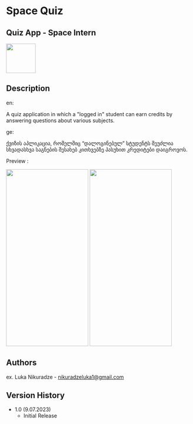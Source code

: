 # Space Quiz
## Quiz App - Space Intern

<img src="https://github.com/iTarley/ChatApp-SpaceIntern/assets/95241918/2590252f-d752-4961-8ab2-d320f349eb2e" width="80" height="80"/>

## Description
en:

A quiz application in which a "logged in" student can earn credits by answering questions about various subjects.

ge:

ქვიზის აპლიკაცია, რომელშიც “დალოგინებულ” სტუდენტს შეუძლია სხვადასხვა საგნების შესახებ კითხვებზე პასუხით კრედიტები დაიგროვოს.

Preview :

<img src="https://github.com/etozheluka/QuizApp-SpaceIntern/assets/95241918/245adbb5-9c6e-468c-b52e-bfe0c3cfdc9f" width="223" height="480"/>
<img src="https://github.com/etozheluka/QuizApp-SpaceIntern/assets/95241918/815a79d8-d61e-4e67-8e48-bb33c5ced21e" width="223" height="480"/>

## Authors

ex. Luka Nikuradze - nikuradzeluka1@gmail.com


## Version History

* 1.0 (9.07.2023)
    * Initial Release
